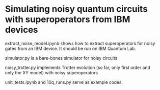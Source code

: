 # Simulating noisy quantum circuits with superoperators from IBM devices

extract_noise_model.ipynb shows how to extract superoperators for noisy gates from an IBM device. It should be run on IBM Quantum Lab.

simulator.py is a bare-bones simulator for noisy circuits

noisy_trotter.py implements Trotter evolution (so far, only first order and only the XY model) with noisy superoperators 

unit_tests.ipynb and 10q_runs.py serve as example codes. 

